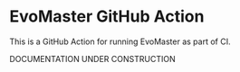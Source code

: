 # EvoMaster GitHub Action

This is a GitHub Action for running EvoMaster as part of CI. 

DOCUMENTATION UNDER CONSTRUCTION




